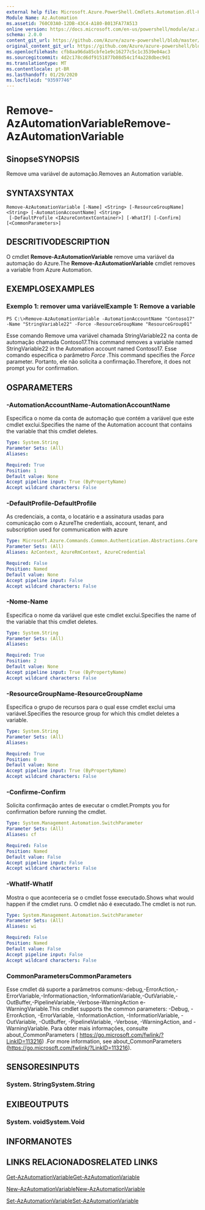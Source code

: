 ```yaml
---
external help file: Microsoft.Azure.PowerShell.Cmdlets.Automation.dll-Help.xml
Module Name: Az.Automation
ms.assetid: 760C03A0-12DB-43C4-A180-B013FA77A513
online version: https://docs.microsoft.com/en-us/powershell/module/az.automation/remove-azautomationvariable
schema: 2.0.0
content_git_url: https://github.com/Azure/azure-powershell/blob/master/src/Automation/Automation/help/Remove-AzAutomationVariable.md
original_content_git_url: https://github.com/Azure/azure-powershell/blob/master/src/Automation/Automation/help/Remove-AzAutomationVariable.md
ms.openlocfilehash: cfb8aa96da85cbfe1e9c16277c5c1c3539e04ac3
ms.sourcegitcommit: 4d2c178cd6df9151877b08d54c1f4a228dbec9d1
ms.translationtype: MT
ms.contentlocale: pt-BR
ms.lasthandoff: 01/29/2020
ms.locfileid: "93597746"
---
```

# <span data-ttu-id="103fc-101">Remove-AzAutomationVariable</span><span class="sxs-lookup"><span data-stu-id="103fc-101">Remove-AzAutomationVariable</span></span>

## <span data-ttu-id="103fc-102">Sinopse</span><span class="sxs-lookup"><span data-stu-id="103fc-102">SYNOPSIS</span></span>
<span data-ttu-id="103fc-103">Remove uma variável de automação.</span><span class="sxs-lookup"><span data-stu-id="103fc-103">Removes an Automation variable.</span></span>

## <span data-ttu-id="103fc-104">SYNTAX</span><span class="sxs-lookup"><span data-stu-id="103fc-104">SYNTAX</span></span>

```
Remove-AzAutomationVariable [-Name] <String> [-ResourceGroupName] <String> [-AutomationAccountName] <String>
 [-DefaultProfile <IAzureContextContainer>] [-WhatIf] [-Confirm] [<CommonParameters>]
```

## <span data-ttu-id="103fc-105">DESCRITIVO</span><span class="sxs-lookup"><span data-stu-id="103fc-105">DESCRIPTION</span></span>
<span data-ttu-id="103fc-106">O cmdlet **Remove-AzAutomationVariable** remove uma variável da automação do Azure.</span><span class="sxs-lookup"><span data-stu-id="103fc-106">The **Remove-AzAutomationVariable** cmdlet removes a variable from Azure Automation.</span></span>

## <span data-ttu-id="103fc-107">EXEMPLOS</span><span class="sxs-lookup"><span data-stu-id="103fc-107">EXAMPLES</span></span>

### <span data-ttu-id="103fc-108">Exemplo 1: remover uma variável</span><span class="sxs-lookup"><span data-stu-id="103fc-108">Example 1: Remove a variable</span></span>
```
PS C:\>Remove-AzAutomationVariable -AutomationAccountName "Contoso17" -Name "StringVariable22" -Force -ResourceGroupName "ResourceGroup01"
```

<span data-ttu-id="103fc-109">Esse comando Remove uma variável chamada StringVariable22 na conta de automação chamada Contoso17.</span><span class="sxs-lookup"><span data-stu-id="103fc-109">This command removes a variable named StringVariable22 in the Automation account named Contoso17.</span></span>
<span data-ttu-id="103fc-110">Esse comando especifica o parâmetro *Force* .</span><span class="sxs-lookup"><span data-stu-id="103fc-110">This command specifies the *Force* parameter.</span></span>
<span data-ttu-id="103fc-111">Portanto, ele não solicita a confirmação.</span><span class="sxs-lookup"><span data-stu-id="103fc-111">Therefore, it does not prompt you for confirmation.</span></span>

## <span data-ttu-id="103fc-112">OS</span><span class="sxs-lookup"><span data-stu-id="103fc-112">PARAMETERS</span></span>

### <span data-ttu-id="103fc-113">-AutomationAccountName</span><span class="sxs-lookup"><span data-stu-id="103fc-113">-AutomationAccountName</span></span>
<span data-ttu-id="103fc-114">Especifica o nome da conta de automação que contém a variável que este cmdlet exclui.</span><span class="sxs-lookup"><span data-stu-id="103fc-114">Specifies the name of the Automation account that contains the variable that this cmdlet deletes.</span></span>

```yaml
Type: System.String
Parameter Sets: (All)
Aliases:

Required: True
Position: 1
Default value: None
Accept pipeline input: True (ByPropertyName)
Accept wildcard characters: False
```

### <span data-ttu-id="103fc-115">-DefaultProfile</span><span class="sxs-lookup"><span data-stu-id="103fc-115">-DefaultProfile</span></span>
<span data-ttu-id="103fc-116">As credenciais, a conta, o locatário e a assinatura usadas para comunicação com o Azure</span><span class="sxs-lookup"><span data-stu-id="103fc-116">The credentials, account, tenant, and subscription used for communication with azure</span></span>

```yaml
Type: Microsoft.Azure.Commands.Common.Authentication.Abstractions.Core.IAzureContextContainer
Parameter Sets: (All)
Aliases: AzContext, AzureRmContext, AzureCredential

Required: False
Position: Named
Default value: None
Accept pipeline input: False
Accept wildcard characters: False
```

### <span data-ttu-id="103fc-117">-Nome</span><span class="sxs-lookup"><span data-stu-id="103fc-117">-Name</span></span>
<span data-ttu-id="103fc-118">Especifica o nome da variável que este cmdlet exclui.</span><span class="sxs-lookup"><span data-stu-id="103fc-118">Specifies the name of the variable that this cmdlet deletes.</span></span>

```yaml
Type: System.String
Parameter Sets: (All)
Aliases:

Required: True
Position: 2
Default value: None
Accept pipeline input: True (ByPropertyName)
Accept wildcard characters: False
```

### <span data-ttu-id="103fc-119">-ResourceGroupName</span><span class="sxs-lookup"><span data-stu-id="103fc-119">-ResourceGroupName</span></span>
<span data-ttu-id="103fc-120">Especifica o grupo de recursos para o qual esse cmdlet exclui uma variável.</span><span class="sxs-lookup"><span data-stu-id="103fc-120">Specifies the resource group for which this cmdlet deletes a variable.</span></span>

```yaml
Type: System.String
Parameter Sets: (All)
Aliases:

Required: True
Position: 0
Default value: None
Accept pipeline input: True (ByPropertyName)
Accept wildcard characters: False
```

### <span data-ttu-id="103fc-121">-Confirme</span><span class="sxs-lookup"><span data-stu-id="103fc-121">-Confirm</span></span>
<span data-ttu-id="103fc-122">Solicita confirmação antes de executar o cmdlet.</span><span class="sxs-lookup"><span data-stu-id="103fc-122">Prompts you for confirmation before running the cmdlet.</span></span>

```yaml
Type: System.Management.Automation.SwitchParameter
Parameter Sets: (All)
Aliases: cf

Required: False
Position: Named
Default value: False
Accept pipeline input: False
Accept wildcard characters: False
```

### <span data-ttu-id="103fc-123">-WhatIf</span><span class="sxs-lookup"><span data-stu-id="103fc-123">-WhatIf</span></span>
<span data-ttu-id="103fc-124">Mostra o que aconteceria se o cmdlet fosse executado.</span><span class="sxs-lookup"><span data-stu-id="103fc-124">Shows what would happen if the cmdlet runs.</span></span>
<span data-ttu-id="103fc-125">O cmdlet não é executado.</span><span class="sxs-lookup"><span data-stu-id="103fc-125">The cmdlet is not run.</span></span>

```yaml
Type: System.Management.Automation.SwitchParameter
Parameter Sets: (All)
Aliases: wi

Required: False
Position: Named
Default value: False
Accept pipeline input: False
Accept wildcard characters: False
```

### <span data-ttu-id="103fc-126">CommonParameters</span><span class="sxs-lookup"><span data-stu-id="103fc-126">CommonParameters</span></span>
<span data-ttu-id="103fc-127">Esse cmdlet dá suporte a parâmetros comuns:-debug,-ErrorAction,-ErrorVariable,-Informationaction,-InformationVariable,-OutVariable,-OutBuffer,-PipelineVariable,-Verbose-WarningAction e-WarningVariable.</span><span class="sxs-lookup"><span data-stu-id="103fc-127">This cmdlet supports the common parameters: -Debug, -ErrorAction, -ErrorVariable, -InformationAction, -InformationVariable, -OutVariable, -OutBuffer, -PipelineVariable, -Verbose, -WarningAction, and -WarningVariable.</span></span> <span data-ttu-id="103fc-128">Para obter mais informações, consulte about_CommonParameters ( https://go.microsoft.com/fwlink/?LinkID=113216) .</span><span class="sxs-lookup"><span data-stu-id="103fc-128">For more information, see about_CommonParameters (https://go.microsoft.com/fwlink/?LinkID=113216).</span></span>

## <span data-ttu-id="103fc-129">SENSORES</span><span class="sxs-lookup"><span data-stu-id="103fc-129">INPUTS</span></span>

### <span data-ttu-id="103fc-130">System. String</span><span class="sxs-lookup"><span data-stu-id="103fc-130">System.String</span></span>

## <span data-ttu-id="103fc-131">EXIBE</span><span class="sxs-lookup"><span data-stu-id="103fc-131">OUTPUTS</span></span>

### <span data-ttu-id="103fc-132">System. void</span><span class="sxs-lookup"><span data-stu-id="103fc-132">System.Void</span></span>

## <span data-ttu-id="103fc-133">INFORMA</span><span class="sxs-lookup"><span data-stu-id="103fc-133">NOTES</span></span>

## <span data-ttu-id="103fc-134">LINKS RELACIONADOS</span><span class="sxs-lookup"><span data-stu-id="103fc-134">RELATED LINKS</span></span>

[<span data-ttu-id="103fc-135">Get-AzAutomationVariable</span><span class="sxs-lookup"><span data-stu-id="103fc-135">Get-AzAutomationVariable</span></span>](./Get-AzAutomationVariable.md)

[<span data-ttu-id="103fc-136">New-AzAutomationVariable</span><span class="sxs-lookup"><span data-stu-id="103fc-136">New-AzAutomationVariable</span></span>](./New-AzAutomationVariable.md)

[<span data-ttu-id="103fc-137">Set-AzAutomationVariable</span><span class="sxs-lookup"><span data-stu-id="103fc-137">Set-AzAutomationVariable</span></span>](./Set-AzAutomationVariable.md)


